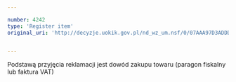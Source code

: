 ```yaml
---

number: 4242
type: 'Register item'
original_uri: 'http://decyzje.uokik.gov.pl/nd_wz_um.nsf/0/07AAA97D3ADDD5DAC1257B1100405F80?OpenDocument'


---
```


Podstawą przyjęcia reklamacji jest dowód zakupu towaru (paragon fiskalny lub faktura VAT)
